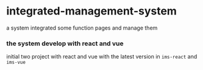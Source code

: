 # integrated-management-system
a system integrated some function pages and manage them

### the system develop with react and vue
initial two project with react and vue with the latest version in `ims-react` and `ims-vue`

